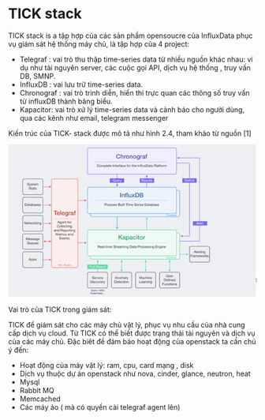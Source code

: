 # TICK stack

TICK stack is a tập hợp của các sản phầm opensoucre của InfluxData phục vụ giám sát hệ thống máy chủ, là tập hợp của 4 project:

* Telegraf : vai trò thu thập time-series data từ nhiều nguồn khác nhau: ví dụ như tài nguyên server, các cuộc gọi API, dịch vụ hệ thống , truy vấn DB, SMNP. 
* InfluxDB : vai lưu trữ time-series data.
* Chronograf : vai trò trình diễn, hiển thi trực quan các thông số truy vấn từ influxDB thành bảng biểu. 
* Kapacitor:  vai trò xử lý time-series data và cảnh báo cho người dùng, qua các kênh như email, telegram messenger

Kiến trúc của TICK- stack được mô tả như hình 2.4, tham khảo từ nguồn [1]

![kttq](image/tick_att.png)

Vai trò của TICK trong giám sát: <br/>

TICK để giám sát cho các máy chủ vật lý, phục vụ nhu cầu của nhà cung cấp dịch vụ cloud. Từ TICK có thể biết được trạng thái tài nguyên và dịch vụ của các máy chủ. Đặc biêt đề đảm bảo hoạt động của openstack ta cần chú ý đến:
 
* Hoạt động của máy vật lý: ram, cpu, card mạng , disk
* Dịch vụ thuộc dự án openstack như nova, cinder, glance, neutron, heat
* Mysql
* Rabbit MQ
* Memcached
* Các máy ảo ( mà có quyền cài telegraf agent lên)




